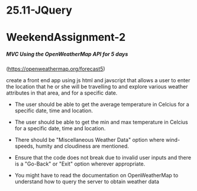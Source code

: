 # 25.11-JQuery

# WeekendAssignment-2

##### MVC Using the OpenWeatherMap API for 5 days 

(https://openweathermap.org/forecast5) 

create a front end app using js html and javscript that allows a user to enter the location that he or she will be travelling to and explore various weather attributes in that area, and for a specific date.

* The user should be able to get the average temperature in Celcius for a specific date, time and location.
* The user should be able to get the min and max temperature in Celcius for a specific date, time and location.
* There should be "Miscellaneous Weather Data" option where wind-speeds, humity and cloudiness are mentioned.
* Ensure that the code does not break due to invalid user inputs and there is a "Go-Back" or "Exit" option wherever appropriate.

* You might have to read the documentation on OpenWeatherMap to understand how to query the server to obtain weather data
